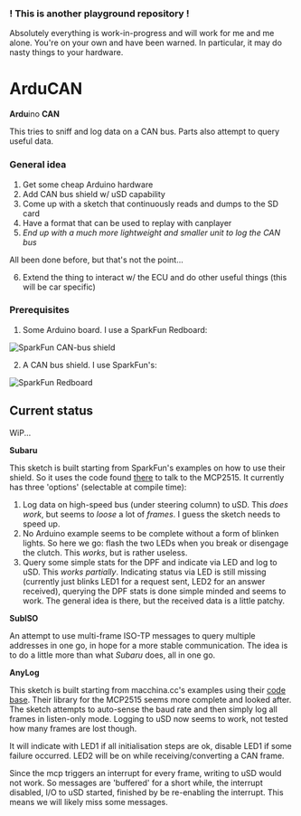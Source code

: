 ### ! This is another playground repository !
Absolutely everything is work-in-progress and will work for me and me alone.
You're on your own and have been warned.
In particular, it may do nasty things to your hardware.

# ArduCAN
**Ardu**ino **CAN**

This tries to sniff and log data on a CAN bus. Parts also attempt to query useful data.

### General idea
1. Get some cheap Arduino hardware
2. Add CAN bus shield w/ uSD capability
3. Come up with a sketch that continuously reads and dumps to the SD card
4. Have a format that can be used to replay with canplayer
5. *End up with a much more lightweight and smaller unit to log the CAN bus*

All been done before, but that's not the point...

6. Extend the thing to interact w/ the ECU and do other useful things (this will be car specific)

### Prerequisites
1. Some Arduino board. I use a SparkFun Redboard:

![SparkFun CAN-bus shield](https://cdn.sparkfun.com//assets/parts/1/1/7/2/2/13975-01.jpg)

2. A CAN bus shield. I use SparkFun's:

![SparkFun Redboard](https://cdn.sparkfun.com//assets/parts/1/0/4/6/6/13262-01.jpg)

## Current status
WiP...

**Subaru**

This sketch is built starting from SparkFun's examples on how to use their shield. So it uses the code found [there](https://github.com/sparkfun/SparkFun_CAN-Bus_Arduino_Library) to talk to the MCP2515. It currently has three 'options' (selectable at compile time):

1. Log data on high-speed bus (under steering column) to uSD. This *does work*, but seems to *loose* a lot of *frames*. I guess the sketch needs to speed up.
2. No Arduino example seems to be complete without a form of blinken lights. So here we go: flash the two LEDs when you break or disengage the clutch. This *works*, but is rather useless.
3. Query some simple stats for the DPF and indicate via LED and log to uSD. This *works partially*. Indicating status via LED is still missing (currently just blinks LED1 for a request sent, LED2 for an answer received), querying the DPF stats is done simple minded and seems to work. The general idea is there, but the received data is a little patchy.

**SubISO**

An attempt to use multi-frame ISO-TP messages to query multiple addresses in one go, in hope for a more stable communication. The idea is to do a little more than what *Subaru* does, all in one go.

**AnyLog**

This sketch is built starting from macchina.cc's examples using their [code base](https://github.com/macchina/mcp2515). Their library for the MCP2515 seems more complete and looked after. The sketch attempts to auto-sense the baud rate and then simply log all frames in listen-only mode. Logging to uSD now seems to work, not tested how many frames are lost though.

It will indicate with LED1 if all initialisation steps are ok, disable LED1 if some failure occurred.
LED2 will be on while receiving/converting a CAN frame.

Since the mcp triggers an interrupt for every frame, writing to uSD would not work. So messages are 'buffered' for a short while, the interrupt disabled, I/O to uSD started, finished by be re-enabling the interrupt. This means we will likely miss some messages.
